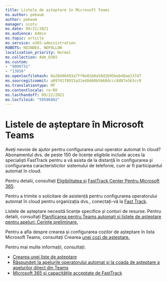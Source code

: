 ```yaml
---
title: Listele de așteptare în Microsoft Teams
ms.author: pebaum
author: pebaum
manager: scotv
ms.date: 09/21/2021
ms.audience: Admin
ms.topic: article
ms.service: o365-administration
ROBOTS: NOINDEX, NOFOLLOW
localization_priority: Normal
ms.collection: Adm_O365
ms.custom:
- "9000731"
- "13856"
ms.openlocfilehash: 0a28496493a7ff0e01b0a50d2b95beb48ae23747
ms.sourcegitcommit: a097d1f8915a31ed8460b5b68dccc8d87e563cc0
ms.translationtype: MT
ms.contentlocale: ro-RO
ms.lasthandoff: 09/22/2021
ms.locfileid: "59506802"
---
```

# <a name="call-queues-in-microsoft-teams"></a>Listele de așteptare în Microsoft Teams

Aveți nevoie de ajutor pentru configurarea unui operator automat în cloud? Abonamentul dvs. de peste 150 de licențe eligibile include acces la specialiști FastTrack pentru a vă asista de la distanță în configurarea și configurarea caracteristicilor sistemului de telefonie, cum ar fi participantul automat în cloud.

Pentru detalii, consultați [Eligibilitatea și](https://docs.microsoft.com/fasttrack/eligibility) [FastTrack Center Pentru Microsoft 365](https://docs.microsoft.com/fasttrack/introduction#what-is-fasttrack-for-microsoft-365).

Pentru a trimite o solicitare de asistență pentru configurarea operatorului automat în cloud pentru organizația dvs., conectați-vă la [Fast Track](https://www.microsoft.com/fasttrack?rtc=1).

Listele de așteptare necesită licențe specifice și conturi de resurse. Pentru detalii, consultați [Planificarea pentru Teams automați și listele de așteptare pentru apeluri: Cerințe preliminare.](https://docs.microsoft.com/microsoftteams/plan-auto-attendant-call-queue#prerequisites)

Pentru a afla despre crearea și configurarea cozilor de așteptare în lista Microsoft Teams, consultați Crearea [unei cozi de așteptare.](https://docs.microsoft.com/microsoftteams/create-a-phone-system-call-queue) 

Pentru mai multe informații, consultați:

- [Crearea unei liste de așteptare](https://docs.microsoft.com/microsoftteams/create-a-phone-system-call-queue)
- [Răspundeți la apelurile operatorului automat și la coada de așteptare a apelurilor direct din Teams](https://docs.microsoft.com/microsoftteams/answer-auto-attendant-and-call-queue-calls)
- [Microsoft 365 și capacitățile acceptate de FastTrack](https://docs.microsoft.com/fasttrack/products-and-capabilities#office-365)